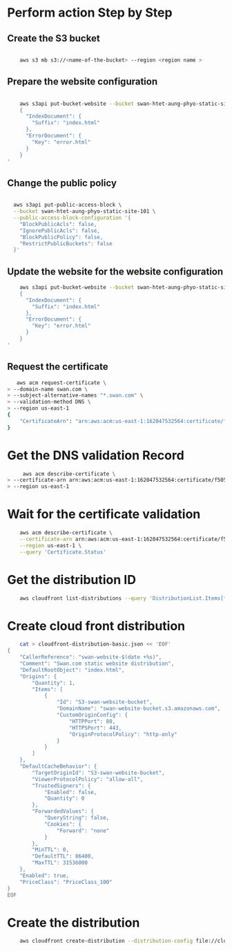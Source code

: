 
# Perform action Step by Step 





## Create the S3 bucket

```bash 

    aws s3 mb s3://<name-of-the-bucket> --region <region name >
```
## Prepare the website configuration
```bash 

    aws s3api put-bucket-website --bucket swan-htet-aung-phyo-static-site-101 --website-configuration '
    {
      "IndexDocument": {
        "Suffix": "index.html"
      },
      "ErrorDocument": {
        "Key": "error.html"
      }
    }
'
```


## Change the public policy
```bash

  aws s3api put-public-access-block \
  --bucket swan-htet-aung-phyo-static-site-101 \
  --public-access-block-configuration '{
    "BlockPublicAcls": false, 
    "IgnorePublicAcls": false, 
    "BlockPublicPolicy": false, 
    "RestrictPublicBuckets": false
  }'
```


## Update the website for the website configuration

```bash 
    aws s3api put-bucket-website --bucket swan-htet-aung-phyo-static-site-101 --website-configuration '
    {
      "IndexDocument": {
        "Suffix": "index.html"
      },
      "ErrorDocument": {
        "Key": "error.html"
      }
    }
'
```

##  Request the certificate

```bash
   aws acm request-certificate \
> --domain-name swan.com \
> --subject-alternative-names "*.swan.com" \
> --validation-method DNS \
> --region us-east-1
{
    "CertificateArn": "arn:aws:acm:us-east-1:162047532564:certificate/f50587fc-e27a-474d-a9f2-19da099d063e"
}
```
# Get the DNS validation Record

```bash 
     aws acm describe-certificate \
> --certificate-arn arn:aws:acm:us-east-1:162047532564:certificate/f50587fc-e27a-474d-a9f2-19da099d063e \
> --region us-east-1
```

# Wait for the certificate validation

```bash 
    aws acm describe-certificate \
    --certificate-arn arn:aws:acm:us-east-1:162047532564:certificate/f50587fc-e27a-474d-a9f2-19da099d063e \
    --region us-east-1 \
    --query 'Certificate.Status'
```
# Get the distribution ID


```bash 
    aws cloudfront list-distributions --query 'DistributionList.Items[*].[Id,Comment,DomainName]' --output table

```

# Create cloud front distribution

```bash 
    cat > cloudfront-distribution-basic.json << 'EOF'
{
    "CallerReference": "swan-website-$(date +%s)",
    "Comment": "Swan.com static website distribution",
    "DefaultRootObject": "index.html",
    "Origins": {
        "Quantity": 1,
        "Items": [
            {
                "Id": "S3-swan-website-bucket",
                "DomainName": "swan-website-bucket.s3.amazonaws.com",
                "CustomOriginConfig": {
                    "HTTPPort": 80,
                    "HTTPSPort": 443,
                    "OriginProtocolPolicy": "http-only"
                }
            }
        ]
    },
    "DefaultCacheBehavior": {
        "TargetOriginId": "S3-swan-website-bucket",
        "ViewerProtocolPolicy": "allow-all",
        "TrustedSigners": {
            "Enabled": false,
            "Quantity": 0
        },
        "ForwardedValues": {
            "QueryString": false,
            "Cookies": {
                "Forward": "none"
            }
        },
        "MinTTL": 0,
        "DefaultTTL": 86400,
        "MaxTTL": 31536000
    },
    "Enabled": true,
    "PriceClass": "PriceClass_100"
}
EOF
```
# Create the distribution

```bash 
    aws cloudfront create-distribution --distribution-config file://cloudfront-distribution-basic.json
```